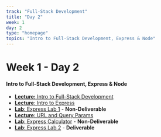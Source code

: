 ```yaml
---
track: "Full-Stack Development"
title: "Day 2"
week: 1
day: 2
type: "homepage"
topics: "Intro to Full-Stack Development, Express & Node"
---
```


# Week 1 - Day 2

#### Intro to Full-Stack Development, Express & Node
- [**Lecture:** Intro to Full-Stack Development](/full-stack-development/week-1/day-2/lecture-materials/intro-to-full-stack-development/)
- [**Lecture**: Intro to Express](/full-stack-development/week-1/day-2/lecture-materials/intro-to-express/)
- [**Lab**: Express Lab 1](/full-stack-development/week-1/day-2/labs/express-lab-1/) - **Non-Deliverable**
- [**Lecture**: URL and Query Params](/full-stack-development/week-1/day-2/lecture-materials/url-and-query-params)
- [**Lab**: Express Calculator](/full-stack-development/week-1/day-2/labs/express-calculator/) - **Non-Deliverable**
- [**Lab**: Express Lab 2](/full-stack-development/week-1/day-2/labs/express-lab-2/) - **Deliverable**
<!-- - [**Lab**: Super Bonus Lab - First Contact](/full-stack-development/week-1/day-2/labs/super-bonus-first-contact) - **Non-Deliverable** -->

<!-- 

<hr>

#### Lesson Recordings

- [**Student Appreciation "Kahoot" Warmup**]()
- [**Intro to Full Stack Development and HTTP**]()
- [**Intro to Node**]()
- [**Intro to Express**]() 

 -->

